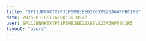 ```yaml
---
title: "SP11JBNNKTXYP31PSMB3EEG2XGSVS23A6WPFBC1R5"
date: 2025-01-06T16:00:39.052Z
user: SP11JBNNKTXYP31PSMB3EEG2XGSVS23A6WPFBC1R5
layout: "users"
---
```

    